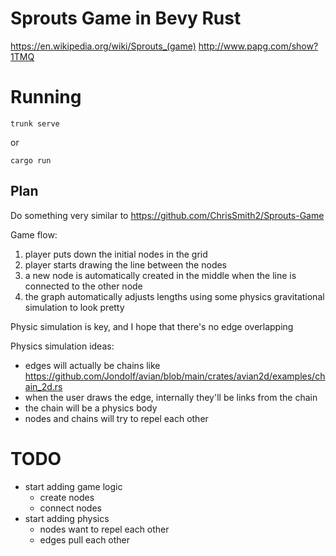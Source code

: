 # Sprouts Game in Bevy Rust

https://en.wikipedia.org/wiki/Sprouts_(game)
http://www.papg.com/show?1TMQ

# Running

```
trunk serve
```

or

```
cargo run
```

## Plan

Do something very similar to https://github.com/ChrisSmith2/Sprouts-Game

Game flow:

1. player puts down the initial nodes in the grid
1. player starts drawing the line between the nodes
1. a new node is automatically created in the middle when the line is connected to the other node
1. the graph automatically adjusts lengths using some physics gravitational simulation to look pretty

Physic simulation is key, and I hope that there's no edge overlapping

Physics simulation ideas:

- edges will actually be chains like https://github.com/Jondolf/avian/blob/main/crates/avian2d/examples/chain_2d.rs
- when the user draws the edge, internally they'll be links from the chain
- the chain will be a physics body
- nodes and chains will try to repel each other

# TODO

- start adding game logic
  - create nodes
  - connect nodes
- start adding physics
  - nodes want to repel each other
  - edges pull each other
